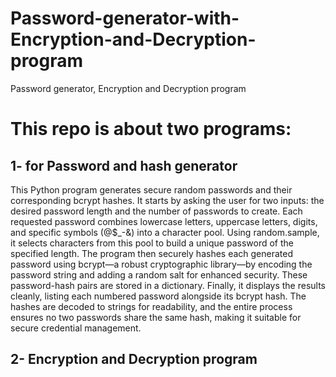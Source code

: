 # Password-generator-with-Encryption-and-Decryption-program
Password generator, Encryption and Decryption program

<h1>This repo is about two programs:</h1>

<h2>1- for Password and hash generator </h2>

This Python program generates secure random passwords and their corresponding bcrypt hashes. It starts by asking the user for two inputs: the desired password length and the number of passwords to create. Each requested password combines lowercase letters, uppercase letters, digits, and specific symbols (@$_-&) into a character pool. Using random.sample, it selects characters from this pool to build a unique password of the specified length. The program then securely hashes each generated password using bcrypt—a robust cryptographic library—by encoding the password string and adding a random salt for enhanced security. These password-hash pairs are stored in a dictionary. Finally, it displays the results cleanly, listing each numbered password alongside its bcrypt hash. The hashes are decoded to strings for readability, and the entire process ensures no two passwords share the same hash, making it suitable for secure credential management.

<h2>2- Encryption and Decryption program</h2>

